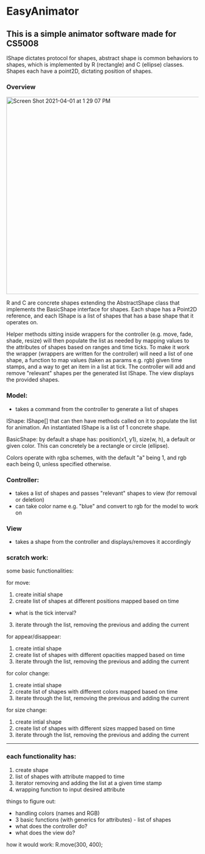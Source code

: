 # EasyAnimator
## This is a simple animator software made for CS5008


IShape dictates protocol for shapes, abstract shape is common behaviors to shapes, which is implemented by R (rectangle) and C (ellipse) classes. Shapes each have a point2D, dictating position of shapes.


### Overview

<img width="516" alt="Screen Shot 2021-04-01 at 1 29 07 PM" src="https://user-images.githubusercontent.com/35311744/113331691-3ee50400-92ee-11eb-884a-0a54cf63c9a0.png">

R and C are concrete shapes extending the AbstractShape class that implements the BasicShape interface for shapes. Each shape has a Point2D reference, and each IShape is a list of shapes that has a base shape that it operates on.

Helper methods sitting inside wrappers for the controller (e.g. move, fade, shade, resize) will then populate the list as needed by mapping values to the attributes of shapes based on ranges and time ticks. To make it work the wrapper (wrappers are written for the controller) will need a list of one shape, a function to map values (taken as params e.g. rgb) given time stamps, and a way to get an item in a list at tick. The controller will add and remove "relevant" shapes per the generated list IShape. The view displays the provided shapes.

### Model:
- takes a command from the controller to generate a list of shapes

IShape: IShape[] that can then have methods called on it to populate the list for animation. An instantiated IShape is a list of 1 concrete shape.

BasicShape: by default a shape has: position(x1, y1), size(w, h), a default or given color. This can concretely be a rectangle or circle (ellipse).

Colors operate with rgba schemes, with the default "a" being 1, and rgb each being 0, unless specified otherwise.


### Controller:
- takes a list of shapes and passes "relevant" shapes to view (for removal or deletion)
- can take color name e.g. "blue" and convert to rgb for the model to work on


### View
- takes a shape from the controller and displays/removes it accordingly 









### scratch work:

some basic functionalities: 

for move:
1. create initial shape
2. create list of shapes at different positions mapped based on time
- what is the tick interval?
3. iterate through the list, removing the previous and adding the current

for appear/disappear:
1. create intial shape
2. create list of shapes with different opacities mapped based on time
3. iterate through the list, removing the previous and adding the current

for color change:
1. create intial shape
2. create list of shapes with different colors mapped based on time
3. iterate through the list, removing the previous and adding the current

for size change:
1. create intial shape
2. create list of shapes with different sizes mapped based on time
3. iterate through the list, removing the previous and adding the current


---

### each functionality has:
1. create shape
2. list of shapes with attribute mapped to time
3. iterator removing and adding the list at a given time stamp
4. wrapping function to input desired attribute 


things to figure out:
- handling colors (names and RGB)
- 3 basic functions (with generics for attributes) - list of shapes
- what does the controller do?
- what does the view do?


how it would work:
R.move(300, 400);
